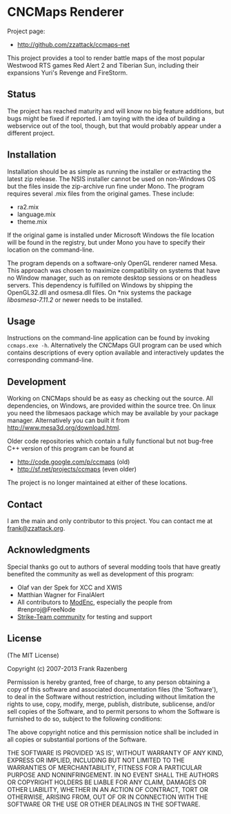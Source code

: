 CNCMaps Renderer
================
Project page:

* http://github.com/zzattack/ccmaps-net

This project provides a tool to render battle maps of the most popular Westwood RTS games Red Alert 2 and Tiberian Sun, including their expansions Yuri's Revenge and FireStorm.

Status
------
The project has reached maturity and will know no big feature additions, but bugs might be fixed if reported. I am toying with the idea of building a webservice out of the tool, though, but that would probably appear under a different project.

Installation
------------
Installation should be as simple as running the installer or extracting the latest zip release. The NSIS installer cannot be used on non-Windows OS but the files inside the zip-archive run fine under Mono.
The program requires several .mix files from the original games. These include:

* ra2.mix
* language.mix
* theme.mix

If the original game is installed under Microsoft Windows the file location will be found in the registry, but under Mono you have to specify their location on the command-line.

The program depends on a software-only OpenGL renderer named Mesa. This approach was chosen to maximize compatibility on systems that have no Window manager, such as on remote desktop sessions or on headless servers. This dependency is fulfilled on Windows by shipping the OpenGL32.dll and osmesa.dll files. On *nix systems the package _libosmesa-7.11.2_ or newer needs to be installed.

Usage
-----
Instructions on the command-line application can be found by invoking `ccmaps.exe -h`. Alternatively the CNCMaps GUI program can be used which contains descriptions of every option available and interactively updates the corresponding command-line.

Development
-----------
Working on CNCMaps should be as easy as checking out the source. All dependencies, on Windows, are provided within the source tree. On linux you need the libmesaos package which may be available by your package manager. Alternatively you can built it from http://www.mesa3d.org/download.html.

Older code repositories which contain a fully functional but not bug-free C++ version of this program can be found at 

* http://code.google.com/p/ccmaps (old)
* http://sf.net/projects/ccmaps (even older)

The project is no longer maintained at either of these locations.

Contact
-------
I am the main and only contributor to this project. You can contact me at frank@zzattack.org.

Acknowledgments
---------------
Special thanks go out to authors of several modding tools that have greatly benefited the community as well as development of this program:

* Olaf van der Spek for XCC and XWIS
* Matthian Wagner for FinalAlert
* All contributors to [ModEnc](http://modenc.renegadeprojects.com), especially the people from \#renproj@FreeNode
* [Strike-Team community](http://strike-team.net/) for testing and support

License
-------
(The MIT License)

Copyright (c) 2007-2013 Frank Razenberg

Permission is hereby granted, free of charge, to any person obtaining a copy of
this software and associated documentation files (the 'Software'), to deal in
the Software without restriction, including without limitation the rights to use,
copy, modify, merge, publish, distribute, sublicense, and/or sell copies of the
Software, and to permit persons to whom the Software is furnished to do so,
subject to the following conditions:

The above copyright notice and this permission notice shall be included in all
copies or substantial portions of the Software.

THE SOFTWARE IS PROVIDED 'AS IS', WITHOUT WARRANTY OF ANY KIND, EXPRESS OR
IMPLIED, INCLUDING BUT NOT LIMITED TO THE WARRANTIES OF MERCHANTABILITY, FITNESS
FOR A PARTICULAR PURPOSE AND NONINFRINGEMENT. IN NO EVENT SHALL THE AUTHORS OR
COPYRIGHT HOLDERS BE LIABLE FOR ANY CLAIM, DAMAGES OR OTHER LIABILITY, WHETHER
IN AN ACTION OF CONTRACT, TORT OR OTHERWISE, ARISING FROM, OUT OF OR IN
CONNECTION WITH THE SOFTWARE OR THE USE OR OTHER DEALINGS IN THE SOFTWARE.

